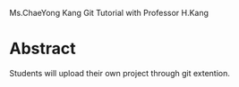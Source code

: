 Ms.ChaeYong Kang
Git Tutorial with Professor H.Kang

# Abstract
Students will upload their own project through git extention.
